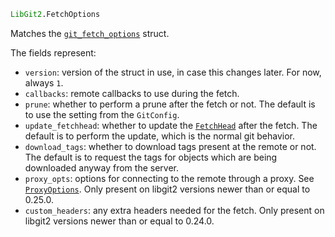 ```julia
LibGit2.FetchOptions
```

Matches the [`git_fetch_options`](https://libgit2.org/libgit2/#HEAD/type/git_fetch_options) struct.

The fields represent:

  * `version`: version of the struct in use, in case this changes later. For now, always `1`.
  * `callbacks`: remote callbacks to use during the fetch.
  * `prune`: whether to perform a prune after the fetch or not. The default is to  use the setting from the `GitConfig`.
  * `update_fetchhead`: whether to update the [`FetchHead`](@ref) after the fetch.  The default is to perform the update, which is the normal git behavior.
  * `download_tags`: whether to download tags present at the remote or not. The default  is to request the tags for objects which are being downloaded anyway from the server.
  * `proxy_opts`: options for connecting to the remote through a proxy. See [`ProxyOptions`](@ref).  Only present on libgit2 versions newer than or equal to 0.25.0.
  * `custom_headers`: any extra headers needed for the fetch. Only present on libgit2 versions  newer than or equal to 0.24.0.
